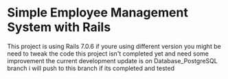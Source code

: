 # Simple Employee Management System with Rails

This project is using Rails 7.0.6 if youre using different version you might be need to tweak the code 
this project isn't completed yet and need some improvement
the current development update is on Database_PostgreSQL branch 
i will push to this branch if its completed and tested
